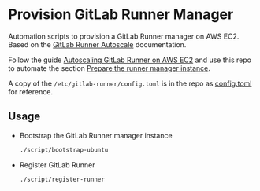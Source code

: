 # Provision GitLab Runner Manager

Automation scripts to provision a GitLab Runner manager on AWS EC2. Based on the [GitLab Runner Autoscale](https://docs.gitlab.com/runner/configuration/autoscale.html) documentation.

Follow the guide [Autoscaling GitLab Runner on AWS EC2](https://docs.gitlab.com/runner/configuration/runner_autoscale_aws/) and use this repo to automate the section [Prepare the runner manager instance](https://docs.gitlab.com/runner/configuration/runner_autoscale_aws/#prepare-the-runner-manager-instance).

A copy of the `/etc/gitlab-runner/config.toml` is in the repo as [config.toml](./etc/gitlab-runner/config.toml) for reference.

## Usage

- Bootstrap the GitLab Runner manager instance

    ```sh
    ./script/bootstrap-ubuntu
    ```

- Register GitLab Runner

    ```sh
    ./script/register-runner
    ```